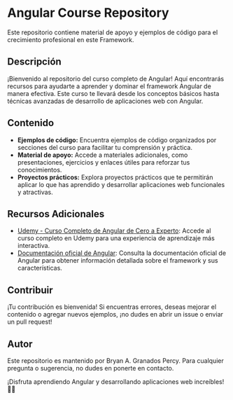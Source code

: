 # Angular Course Repository

Este repositorio contiene material de apoyo y ejemplos de código para el crecimiento profesional en este Framework. 

## Descripción

¡Bienvenido al repositorio del curso completo de Angular! Aquí encontrarás recursos para ayudarte a aprender y dominar el framework Angular de manera efectiva. 
Este curso te llevará desde los conceptos básicos hasta técnicas avanzadas de desarrollo de aplicaciones web con Angular.

## Contenido

- **Ejemplos de código:** Encuentra ejemplos de código organizados por secciones del curso para facilitar tu comprensión y práctica.
- **Material de apoyo:** Accede a materiales adicionales, como presentaciones, ejercicios y enlaces útiles para reforzar tus conocimientos.
- **Proyectos prácticos:** Explora proyectos prácticos que te permitirán aplicar lo que has aprendido y desarrollar aplicaciones web funcionales y atractivas.

## Recursos Adicionales

- [Udemy - Curso Completo de Angular de Cero a Experto](https://www.udemy.com/course/angular-fernando-herrera/): Accede al curso completo en Udemy para una experiencia de aprendizaje más interactiva.
- [Documentación oficial de Angular](https://angular.io/docs): Consulta la documentación oficial de Angular para obtener información detallada sobre el framework y sus características.

## Contribuir

¡Tu contribución es bienvenida! Si encuentras errores, deseas mejorar el contenido o agregar nuevos ejemplos, ¡no dudes en abrir un issue o enviar un pull request!

## Autor

Este repositorio es mantenido por Bryan A. Granados Percy. Para cualquier pregunta o sugerencia, no dudes en ponerte en contacto.

¡Disfruta aprendiendo Angular y desarrollando aplicaciones web increíbles! 🚀🔥

